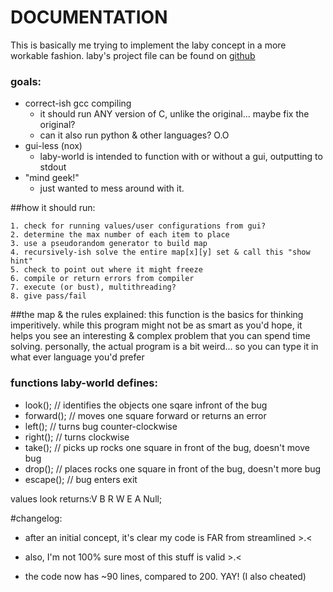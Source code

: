 # DOCUMENTATION

This is basically me trying to implement the laby concept in a more workable fashion.
laby's project file can be found on [github](https://github.com/sgimenez/laby)

### goals:
* correct-ish gcc compiling
    * it should run ANY version of C, unlike the original... maybe fix the original?  
    * can it also run python & other languages? O.O
* gui-less (nox)
    * laby-world is intended to function with or without a gui, outputting to stdout
* "mind geek!"
    * just wanted to mess around with it.

##how it should run:

    1. check for running values/user configurations from gui?
    2. determine the max number of each item to place
    3. use a pseudorandom generator to build map
    4. recursively-ish solve the entire map[x][y] set & call this "show hint"
    5. check to point out where it might freeze
    6. compile or return errors from compiler
    7. execute (or bust), multithreading?
    8. give pass/fail

##the map & the rules explained:
this function is the basics for thinking imperitively. while this program
might not be as smart as you'd hope, it helps you see an interesting & complex
problem that you can spend time solving. personally, the actual program is a
bit weird... so you can type it in what ever language you'd prefer

### functions laby-world defines:

* look(); // identifies the objects one sqare infront of the bug
* forward(); // moves one square forward or returns an error
* left(); // turns bug counter-clockwise
* right(); // turns clockwise
* take(); // picks up rocks one square in front of the bug, doesn't move bug
* drop(); // places rocks one square in front of the bug, doesn't more bug
* escape(); // bug enters exit

values look returns:V B R W E A Null;

#changelog:
* after an initial concept, it's clear my code is FAR from streamlined >.<
* also, I'm not 100% sure most of this stuff is valid >.<

* the code now has ~90 lines, compared to 200. YAY! (I also cheated)